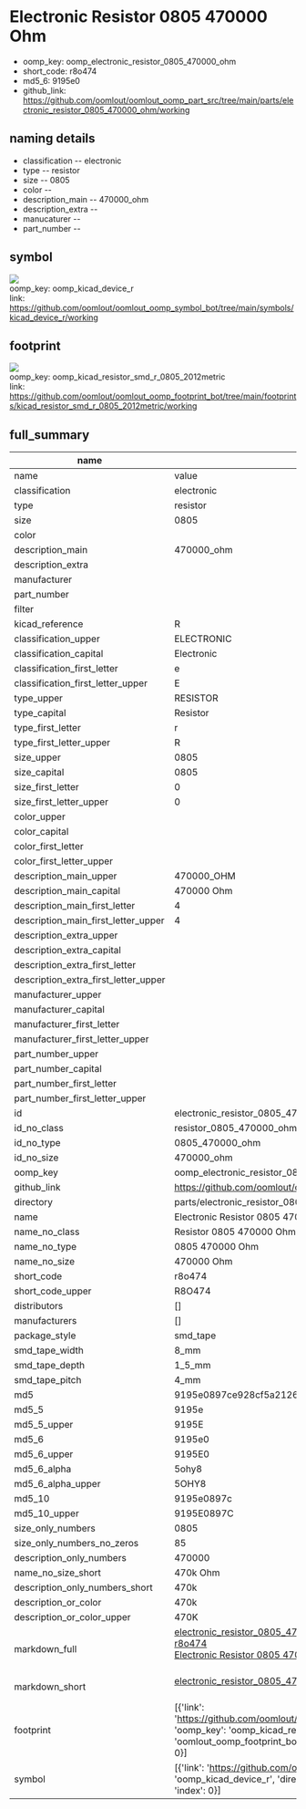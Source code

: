 # Electronic Resistor 0805 470000 Ohm

  
* oomp_key: oomp_electronic_resistor_0805_470000_ohm 
* short_code: r8o474
* md5_6: 9195e0  
* github_link: https://github.com/oomlout/oomlout_oomp_part_src/tree/main/parts/electronic_resistor_0805_470000_ohm/working  
## naming details
* classification -- electronic
* type -- resistor
* size -- 0805
* color -- 
* description_main -- 470000_ohm
* description_extra -- 
* manucaturer -- 
* part_number -- 



## symbol

![](symbol/{index}}/working/working_600.png)  
oomp_key: oomp_kicad_device_r  
link: https://github.com/oomlout/oomlout_oomp_symbol_bot/tree/main/symbols/kicad_device_r/working  

## footprint

![](footprint/{index}/working/working_600.png)  
oomp_key: oomp_kicad_resistor_smd_r_0805_2012metric  
link: https://github.com/oomlout/oomlout_oomp_footprint_bot/tree/main/footprints/kicad_resistor_smd_r_0805_2012metric/working  

## full_summary
| name | value | 
| --- | --- | 
| name | value | 
| classification | electronic | 
| type | resistor | 
| size | 0805 | 
| color |  | 
| description_main | 470000_ohm | 
| description_extra |  | 
| manufacturer |  | 
| part_number |  | 
| filter |  | 
| kicad_reference | R | 
| classification_upper | ELECTRONIC | 
| classification_capital | Electronic | 
| classification_first_letter | e | 
| classification_first_letter_upper | E | 
| type_upper | RESISTOR | 
| type_capital | Resistor | 
| type_first_letter | r | 
| type_first_letter_upper | R | 
| size_upper | 0805 | 
| size_capital | 0805 | 
| size_first_letter | 0 | 
| size_first_letter_upper | 0 | 
| color_upper |  | 
| color_capital |  | 
| color_first_letter |  | 
| color_first_letter_upper |  | 
| description_main_upper | 470000_OHM | 
| description_main_capital | 470000 Ohm | 
| description_main_first_letter | 4 | 
| description_main_first_letter_upper | 4 | 
| description_extra_upper |  | 
| description_extra_capital |  | 
| description_extra_first_letter |  | 
| description_extra_first_letter_upper |  | 
| manufacturer_upper |  | 
| manufacturer_capital |  | 
| manufacturer_first_letter |  | 
| manufacturer_first_letter_upper |  | 
| part_number_upper |  | 
| part_number_capital |  | 
| part_number_first_letter |  | 
| part_number_first_letter_upper |  | 
| id | electronic_resistor_0805_470000_ohm | 
| id_no_class | resistor_0805_470000_ohm | 
| id_no_type | 0805_470000_ohm | 
| id_no_size | 470000_ohm | 
| oomp_key | oomp_electronic_resistor_0805_470000_ohm | 
| github_link | https://github.com/oomlout/oomlout_oomp_part_src/tree/main/parts/electronic_resistor_0805_470000_ohm/working | 
| directory | parts/electronic_resistor_0805_470000_ohm | 
| name | Electronic Resistor 0805 470000 Ohm | 
| name_no_class | Resistor 0805 470000 Ohm | 
| name_no_type | 0805 470000 Ohm | 
| name_no_size | 470000 Ohm | 
| short_code | r8o474 | 
| short_code_upper | R8O474 | 
| distributors | [] | 
| manufacturers | [] | 
| package_style | smd_tape | 
| smd_tape_width | 8_mm | 
| smd_tape_depth | 1_5_mm | 
| smd_tape_pitch | 4_mm | 
| md5 | 9195e0897ce928cf5a21268b91a943ec | 
| md5_5 | 9195e | 
| md5_5_upper | 9195E | 
| md5_6 | 9195e0 | 
| md5_6_upper | 9195E0 | 
| md5_6_alpha | 5ohy8 | 
| md5_6_alpha_upper | 5OHY8 | 
| md5_10 | 9195e0897c | 
| md5_10_upper | 9195E0897C | 
| size_only_numbers | 0805 | 
| size_only_numbers_no_zeros | 85 | 
| description_only_numbers | 470000 | 
| name_no_size_short | 470k Ohm | 
| description_only_numbers_short | 470k | 
| description_or_color | 470k | 
| description_or_color_upper | 470K | 
| markdown_full | [electronic_resistor_0805_470000_ohm](https://github.com/oomlout/oomlout_oomp_part_src/tree/main/parts/electronic_resistor_0805_470000_ohm/working)<br>[r8o474](https://github.com/oomlout/oomlout_oomp_part_src/tree/main/parts/electronic_resistor_0805_470000_ohm/working)<br>[Electronic Resistor 0805 470000 Ohm](https://github.com/oomlout/oomlout_oomp_part_src/tree/main/parts/electronic_resistor_0805_470000_ohm/working)<br><br> | 
| markdown_short | [electronic_resistor_0805_470000_ohm](https://github.com/oomlout/oomlout_oomp_part_src/tree/main/parts/electronic_resistor_0805_470000_ohm/working)<br><br> | 
| footprint | [{'link': 'https://github.com/oomlout/oomlout_oomp_footprint_bot/tree/main/foootprntss/kicad_resistor_smd_r_0805_2012metric', 'oomp_key': 'oomp_kicad_resistor_smd_r_0805_2012metric', 'directory': 'oomlout_oomp_footprint_bot/footprints/kicad_resistor_smd_r_0805_2012metric//working/working.kicad_mod', 'index': 0}] | 
| symbol | [{'link': 'https://github.com/oomlout/oomlout_oomp_symbol_bot/tree/main/symbols/kicad_device_r', 'oomp_key': 'oomp_kicad_device_r', 'directory': 'oomlout_oomp_symbol_bot/symbols/kicad_device_r//working/working.kicad_sym', 'index': 0}] | 
